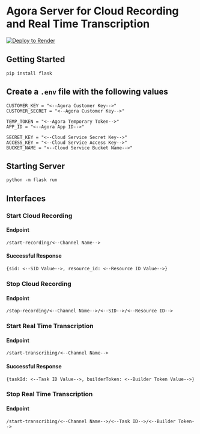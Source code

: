# Agora Server for Cloud Recording and Real Time Transcription

<a target="_blank" href="https://render.com/deploy?repo=https://github.com/tadaspetra/agora-server">
  <img src="https://render.com/images/deploy-to-render-button.svg" alt="Deploy to Render">
</a>

## Getting Started

```
pip install flask
```

## Create a `.env` file with the following values
```
CUSTOMER_KEY = "<--Agora Customer Key-->"
CUSTOMER_SECRET = "<--Agora Customer Key-->"

TEMP_TOKEN = "<--Agora Temporary Token-->"
APP_ID = "<--Agora App ID-->"

SECRET_KEY = "<--Cloud Service Secret Key-->"
ACCESS_KEY = "<--Cloud Service Access Key-->"
BUCKET_NAME = "<--Cloud Service Bucket Name-->"
```

## Starting Server

```
python -m flask run 
```

## Interfaces

### Start Cloud Recording
#### Endpoint
```
/start-recording/<--Channel Name-->
```
#### Successful Response
```
{sid: <--SID Value-->, resource_id: <--Resource ID Value-->}
```

### Stop Cloud Recording
#### Endpoint
```
/stop-recording/<--Channel Name-->/<--SID-->/<--Resource ID-->
```

### Start Real Time Transcription
#### Endpoint
```
/start-transcribing/<--Channel Name-->
```
#### Successful Response
```
{taskId: <--Task ID Value-->, builderToken: <--Builder Token Value-->}
```

### Stop Real Time Transcription
#### Endpoint
```
/start-transcribing/<--Channel Name-->/<--Task ID-->/<--Builder Token-->
```
